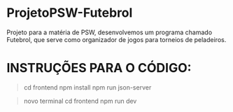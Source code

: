 # ProjetoPSW-Futebrol
Projeto para a matéria de PSW, desenvolvemos um programa chamado Futebrol, que serve como organizador de jogos para torneios de peladeiros.

# INSTRUÇÕES PARA O CÓDIGO:

> cd frontend
> npm install
> npm run json-server

> novo terminal
> cd frontend
> npm run dev
